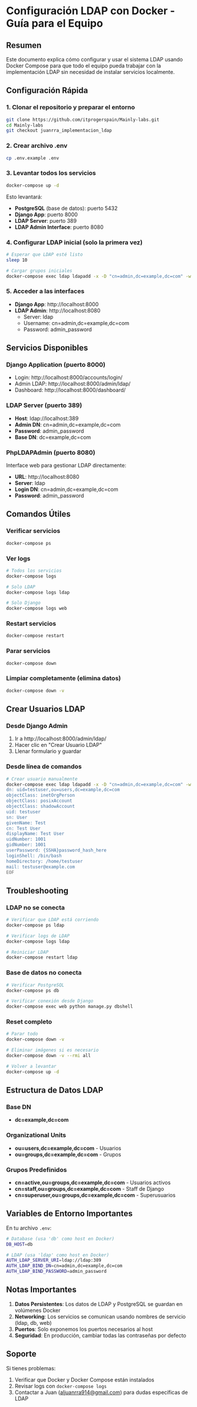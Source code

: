 # Configuración LDAP con Docker - Guía para el Equipo

## Resumen
Este documento explica cómo configurar y usar el sistema LDAP usando Docker Compose para que todo el equipo pueda trabajar con la implementación LDAP sin necesidad de instalar servicios localmente.

## Configuración Rápida

### 1. Clonar el repositorio y preparar el entorno
```bash
git clone https://github.com/itprogerspain/Mainly-labs.git
cd Mainly-labs
git checkout juanrra_implementacion_ldap
```

### 2. Crear archivo .env
```bash
cp .env.example .env
```

### 3. Levantar todos los servicios
```bash
docker-compose up -d
```

Esto levantará:
- **PostgreSQL** (base de datos): puerto 5432
- **Django App**: puerto 8000
- **LDAP Server**: puerto 389
- **LDAP Admin Interface**: puerto 8080

### 4. Configurar LDAP inicial (solo la primera vez)
```bash
# Esperar que LDAP esté listo
sleep 10

# Cargar grupos iniciales
docker-compose exec ldap ldapadd -x -D "cn=admin,dc=example,dc=com" -w admin_password -f /container/service/slapd/assets/config/bootstrap/ldif/custom/ldap_groups.ldif
```

### 5. Acceder a las interfaces
- **Django App**: http://localhost:8000
- **LDAP Admin**: http://localhost:8080
  - Server: ldap
  - Username: cn=admin,dc=example,dc=com
  - Password: admin_password

## Servicios Disponibles

### Django Application (puerto 8000)
- Login: http://localhost:8000/accounts/login/
- Admin LDAP: http://localhost:8000/admin/ldap/
- Dashboard: http://localhost:8000/dashboard/

### LDAP Server (puerto 389)
- **Host**: ldap://localhost:389
- **Admin DN**: cn=admin,dc=example,dc=com
- **Password**: admin_password
- **Base DN**: dc=example,dc=com

### PhpLDAPAdmin (puerto 8080)
Interface web para gestionar LDAP directamente:
- **URL**: http://localhost:8080
- **Server**: ldap
- **Login DN**: cn=admin,dc=example,dc=com
- **Password**: admin_password

## Comandos Útiles

### Verificar servicios
```bash
docker-compose ps
```

### Ver logs
```bash
# Todos los servicios
docker-compose logs

# Solo LDAP
docker-compose logs ldap

# Solo Django
docker-compose logs web
```

### Restart servicios
```bash
docker-compose restart
```

### Parar servicios
```bash
docker-compose down
```

### Limpiar completamente (elimina datos)
```bash
docker-compose down -v
```

## Crear Usuarios LDAP

### Desde Django Admin
1. Ir a http://localhost:8000/admin/ldap/
2. Hacer clic en "Crear Usuario LDAP"
3. Llenar formulario y guardar

### Desde línea de comandos
```bash
# Crear usuario manualmente
docker-compose exec ldap ldapadd -x -D "cn=admin,dc=example,dc=com" -w admin_password << EOF
dn: uid=testuser,ou=users,dc=example,dc=com
objectClass: inetOrgPerson
objectClass: posixAccount
objectClass: shadowAccount
uid: testuser
sn: User
givenName: Test
cn: Test User
displayName: Test User
uidNumber: 1001
gidNumber: 1001
userPassword: {SSHA}password_hash_here
loginShell: /bin/bash
homeDirectory: /home/testuser
mail: testuser@example.com
EOF
```

## Troubleshooting

### LDAP no se conecta
```bash
# Verificar que LDAP está corriendo
docker-compose ps ldap

# Verificar logs de LDAP
docker-compose logs ldap

# Reiniciar LDAP
docker-compose restart ldap
```

### Base de datos no conecta
```bash
# Verificar PostgreSQL
docker-compose ps db

# Verificar conexión desde Django
docker-compose exec web python manage.py dbshell
```

### Reset completo
```bash
# Parar todo
docker-compose down -v

# Eliminar imágenes si es necesario
docker-compose down -v --rmi all

# Volver a levantar
docker-compose up -d
```

## Estructura de Datos LDAP

### Base DN
- **dc=example,dc=com**

### Organizational Units
- **ou=users,dc=example,dc=com** - Usuarios
- **ou=groups,dc=example,dc=com** - Grupos

### Grupos Predefinidos
- **cn=active,ou=groups,dc=example,dc=com** - Usuarios activos
- **cn=staff,ou=groups,dc=example,dc=com** - Staff de Django
- **cn=superuser,ou=groups,dc=example,dc=com** - Superusuarios

## Variables de Entorno Importantes

En tu archivo `.env`:

```bash
# Database (usa 'db' como host en Docker)
DB_HOST=db

# LDAP (usa 'ldap' como host en Docker)
AUTH_LDAP_SERVER_URI=ldap://ldap:389
AUTH_LDAP_BIND_DN=cn=admin,dc=example,dc=com
AUTH_LDAP_BIND_PASSWORD=admin_password
```

## Notas Importantes

1. **Datos Persistentes**: Los datos de LDAP y PostgreSQL se guardan en volúmenes Docker
2. **Networking**: Los servicios se comunican usando nombres de servicio (ldap, db, web)
3. **Puertos**: Solo exponemos los puertos necesarios al host
4. **Seguridad**: En producción, cambiar todas las contraseñas por defecto

## Soporte

Si tienes problemas:
1. Verificar que Docker y Docker Compose están instalados
2. Revisar logs con `docker-compose logs`
3. Contactar a Juan (aljuanrra914@gmail.com) para dudas específicas de LDAP